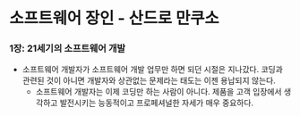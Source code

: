 # 소프트웨어 장인 - 산드로 만쿠소

### 1장: 21세기의 소프트웨어 개발

- 소프트웨어 개발자가 소프트웨어 개발 업무만 하면 되던 시절은 지나갔다. 코딩과 관련된 것이 아니면 개발자와 상관없는 문제라는 태도는 이젠 용납되지 않는다.
    - 소프트웨어 개발자는 이제 코딩만 하는 사람이 아니다. 제품을 고객 입장에서 생각하고 발전시키는 능동적이고 프로페셔널한 자세가 매우 중요하다.